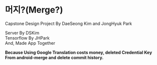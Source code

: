 # 머지?(Merge?)
Capstone Design Project By DaeSeong Kim and JongHyuk Park  

Server By DSKim  
Tensorflow By JHPark  
And, Made App Together  

__Because Using Google Translation costs money, deleted Credential Key From android-merge and delete commit history.__
